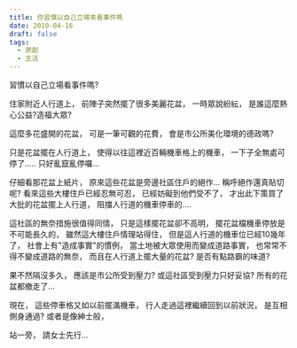 ```yaml
---
title: 你習慣以自己立場來看事件嗎
date: 2010-04-16
draft: false
tags:
  - 原創
  - 生活
---
```

習慣以自己立場看事件嗎?

住家附近人行道上，
前陣子突然擺了很多美麗花盆，
一時眾說紛紜，
是誰這麼熱心公益?造福大眾?

這麼多花盛開的花盆，
可是一筆可觀的花費，
會是市公所美化環境的德政嗎?

只是花盆擺在人行道上，
使得以往這裡近百輛機車格上的機車，
一下子全無處可停了.....
只好亂竄亂停囉...

仔細看那花盆上紙片，
原來這些花盆是旁邊社區住戶的絕作...
稱呼絕作還真貼切呢?
看來這些大樓住戶已經忍無可忍，
已經妨礙到他們受不了，
才出此下策買了大批的花盆擺上人行道，
阻擋人行道的機車停車的....

這社區的無奈措施很值得同情，
只是這樣擺花盆卻不高明，
擺花盆檔機車停放是不可能長久的，
雖然這大樓住戶情理站得住，
但是這人行道的機車位已經10幾年了，
社會上有"造成事實"的慣例，
當土地被大眾使用而變成道路事實，
也常常不得不變成道路的無奈，
而且在人行道上擺大量的花盆?
是否有點路霸的味道?

果不然隔沒多久，
應該是市公所受到壓力?
或這社區受到壓力只好妥協?
所有的花盆都撤走了...

現在，
這些停車格又如以前擺滿機車，
行人走過這裡繼續回到以前狀況，
是互相側身通過?
或者是像紳士般，

站一旁，
請女士先行...










